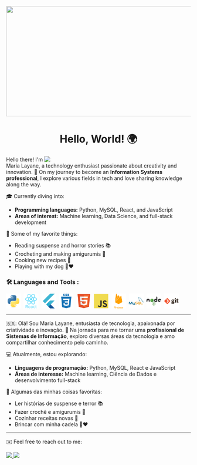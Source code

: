 <div id="header" align="center">
  <img src="https://i.giphy.com/media/v1.Y2lkPTc5MGI3NjExbnppYTZpZjMyam01ZmVyNzd1dDhqeTExeGo3Y3ltcnF5OHd5a3UzeSZlcD12MV9pbnRlcm5hbF9naWZfYnlfaWQmY3Q9Zw/LMcB8XospGZO8UQq87/giphy.gif" width="600" height="300" />
</div>

<h1 align="center">
  Hello, World! 🌍
</h1> 

<img src="https://media.giphy.com/media/q04LWeH7IDaZsDkBkf/giphy.gif" min-width="400px" max-width="400px" width="400px" align="right">

Hello there! I'm Maria Layane, a technology enthusiast passionate about creativity and innovation. 🚀 On my journey to become an **Information Systems professional**, I explore various fields in tech and love sharing knowledge along the way.

🎓 Currently diving into:
- **Programming languages:** Python, MySQL, React, and JavaScript
- **Areas of interest:** Machine learning, Data Science, and full-stack development

💫 Some of my favorite things:
- Reading suspense and horror stories 📚
- Crocheting and making amigurumis 🧶
- Cooking new recipes 🍳
- Playing with my dog 🐶❤️


### :hammer_and_wrench: Languages and Tools :
<div> 
  <img src="https://github.com/devicons/devicon/blob/master/icons/python/python-original.svg" title="Python" alt="Python" width="40" height="40"/>&nbsp;
  <img src="https://github.com/devicons/devicon/blob/master/icons/react/react-original-wordmark.svg" title="React" alt="React" width="40" height="40"/>&nbsp;
  <img src="https://github.com/devicons/devicon/blob/master/icons/flutter/flutter-original.svg" title="Flutter" alt="Flutter" width="40" height="40"/>&nbsp;
  <img src="https://github.com/devicons/devicon/blob/master/icons/css3/css3-plain-wordmark.svg"  title="CSS3" alt="CSS" width="40" height="40"/>&nbsp;
  <img src="https://github.com/devicons/devicon/blob/master/icons/html5/html5-original.svg" title="HTML5" alt="HTML" width="40" height="40"/>&nbsp;
  <img src="https://github.com/devicons/devicon/blob/master/icons/javascript/javascript-original.svg" title="JavaScript" alt="JavaScript" width="40" height="40"/>&nbsp;
  <img src="https://github.com/devicons/devicon/blob/master/icons/firebase/firebase-plain-wordmark.svg" title="Firebase" alt="Firebase" width="40" height="40"/>&nbsp;
  <img src="https://github.com/devicons/devicon/blob/master/icons/mysql/mysql-original-wordmark.svg" title="MySQL"  alt="MySQL" width="40" height="40"/>&nbsp;
  <img src="https://github.com/devicons/devicon/blob/master/icons/nodejs/nodejs-original-wordmark.svg" title="NodeJS" alt="NodeJS" width="40" height="40"/>&nbsp;
  <img src="https://github.com/devicons/devicon/blob/master/icons/git/git-original-wordmark.svg" title="Git" **alt="Git" width="40" height="40"/>
</div>

---

🇧🇷:   Olá! Sou Maria Layane, entusiasta de tecnologia, apaixonada por criatividade e inovação. 🚀 Na jornada para me tornar uma **profissional de Sistemas de Informação**, exploro diversas áreas da tecnologia e amo compartilhar conhecimento pelo caminho.

💻 Atualmente, estou explorando:
- **Linguagens de programação:** Python, MySQL, React e JavaScript
- **Áreas de interesse:** Machine learning, Ciência de Dados e desenvolvimento full-stack

💫 Algumas das minhas coisas favoritas:
- Ler histórias de suspense e terror 📚
- Fazer crochê e amigurumis 🧶
- Cozinhar receitas novas 🍳
- Brincar com minha cadela 🐶❤️

---

✉️ Feel free to reach out to me:

<p align="left">
  <a href="mailto:maria.lay.int@gmail.com" alt="Gmail">
    <img src="https://img.shields.io/badge/-Gmail-228B22?style=flat-square&labelColor=228B22&logo=gmail&logoColor=white&link=mailto:youremail@example.com" />
  </a>
  <a href="https://www.linkedin.com/in/marialayane/" alt="Linkedin">
    <img src="https://img.shields.io/badge/-Linkedin-228B22?style=flat-square&logo=Linkedin&logoColor=white&link=https://www.linkedin.com/in/yourprofile/" />
  </a>

</p>
